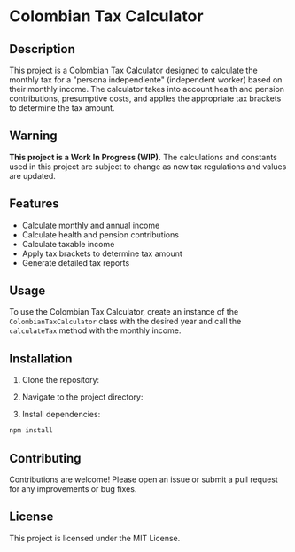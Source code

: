 # Colombian Tax Calculator

## Description

This project is a Colombian Tax Calculator designed to calculate the monthly tax for a "persona independiente" (independent worker) based on their monthly income. The calculator takes into account health and pension contributions, presumptive costs, and applies the appropriate tax brackets to determine the tax amount.

## Warning

**This project is a Work In Progress (WIP).** The calculations and constants used in this project are subject to change as new tax regulations and values are updated.

## Features

- Calculate monthly and annual income
- Calculate health and pension contributions
- Calculate taxable income
- Apply tax brackets to determine tax amount
- Generate detailed tax reports

## Usage

To use the Colombian Tax Calculator, create an instance of the `ColombianTaxCalculator` class with the desired year and call the `calculateTax` method with the monthly income.

## Installation

1. Clone the repository:

2. Navigate to the project directory:

3. Install dependencies:

```bash
npm install
```

## Contributing

Contributions are welcome! Please open an issue or submit a pull request for any improvements or bug fixes.

## License

This project is licensed under the MIT License.
